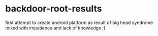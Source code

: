 backdoor-root-results
=====================

first attempt to create android platform as result of big head syndrome mixed with impatience and lack of knowledge ;)
